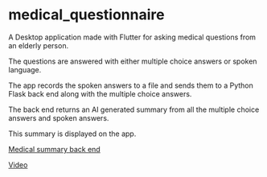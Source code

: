 # medical_questionnaire

A Desktop application made with Flutter for asking medical questions from an elderly person.

The questions are answered with either multiple choice answers or spoken language. 

The app records the spoken answers to a file and sends them to a Python Flask back end along with the multiple choice answers.

The back end returns an AI generated summary from all the multiple choice answers and spoken answers. 

This summary is displayed on the app.

[Medical summary back end](https://github.com/mabackma/medical_questionnaire_backend)

[Video](https://www.youtube.com/watch?v=LpVu0fCTQkw)

